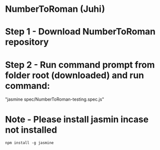 # NumberToRoman (Juhi)

# Step 1 - Download NumberToRoman repository

#  Step 2 - Run command prompt from folder root (downloaded) and run command:
 "jasmine spec/NumberToRoman-testing.spec.js"

# Note - Please install jasmin incase not installed
	npm install -g jasmine
